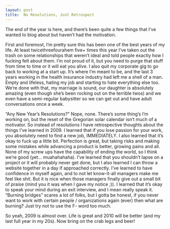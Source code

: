 ```yaml
---
layout: post
title:  No Resolutions, Just Retrospect
---
```


The end of the year is here, and there’s been quite a few things that I’ve wanted to blog about but haven’t had the motivation.

First and foremost, I’m pretty sure this has been one of the best years of my life. At least twicethreefourahem five+ times this year I’ve taken out the trash on some relationships that weren’t ideal and told people exactly how I fucking felt about them. I’m not proud of it, but you need to purge that stuff from time to time or it will eat you alive. I also quit my corporate gig to go back to working at a start up. It’s where I’m meant to be, and the last 3 years working in the health insurance industry had left me a shell of a man. Empty and lifeless, hating my job and starting to hate everything else too. We’re done with that, my marriage is sound, our daughter is absolutely amazing (even though she’s been rocking out on the terrible twos) and we even have a semi-regular babysitter so we can get out and have adult conversations once a week.

“Any New Year’s Resolutions?” Nope, none. There’s some thing’s I’m working on, but the reset of the Gregorian solar calendar isn’t much of a motivator. So instead of resolutions I have retrospective thoughts about the things I’ve learned in 2009. I learned that if you lose passion for your work, you absolutely need to find a new job, IMMEDIATELY. I also learned that it’s okay to fuck up a little bit. Perfection is great, but taking risks and making some mistakes while advancing a product is better, growing pains and all. None of my screw ups have the capability of ending the world, so I think we’re good (yet… muahahahaha). I’ve learned that you shouldn’t lapse on a project or it will probably never get done, but I also learned I can throw a website together in a day if approached correctly. I’ve learned to have confidence in myself again, and to not let know-it-all managers make me feel like shit. But it is nice when those managers finally give out a small bit of praise (mind you it was when I gave my notice ;)). I learned that it’s okay to speak your mind during an exit interview, and I mean really speak it. “Burning bridges” scares a lot of folks, but I gotta be honest, if you never want to work with certain people / organizations again (ever) then what are burning? Just try not to use the F- word too much.

So yeah, 2009 is almost over. Life is great and 2010 will be better (and my last full year in my 20s). Now bring on the crab legs and beer!
